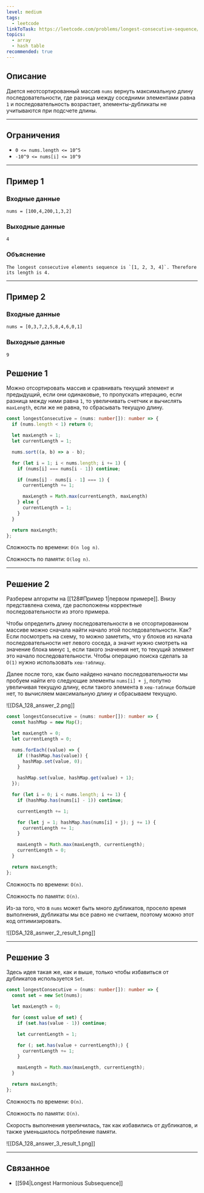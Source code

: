 ```yaml
---
level: medium
tags:
  - leetcode
linkToTask: https://leetcode.com/problems/longest-consecutive-sequence/
topics:
  - array
  - hash table
recommended: true
---
```

## Описание

Дается неотсортированный массив `nums` вернуть максимальную длину последовательности, где разница между соседними элементами равна `1` и последовательность возрастает, элементы-дубликаты не учитываются при подсчете длины.

---
## Ограничения

- `0 <= nums.length <= 10^5`
- `-10^9 <= nums[i] <= 10^9`

---
## Пример 1

### Входные данные

```
nums = [100,4,200,1,3,2]
```
### Выходные данные

```
4
```
### Объяснение

```
The longest consecutive elements sequence is `[1, 2, 3, 4]`. Therefore its length is 4.
```

---
## Пример 2

### Входные данные

```
nums = [0,3,7,2,5,8,4,6,0,1]
```
### Выходные данные

```
9
```

## Решение 1

Можно отсортировать массив и сравнивать текущий элемент и предыдущий, если они одинаковые, то пропускать итерацию, если разница между ними равна `1`, то увеличивать счетчик и вычислять `maxLength`, если же не равна, то сбрасывать текущую длину.

```typescript
const longestConsecutive = (nums: number[]): number => {
  if (nums.length < 1) return 0; 

  let maxLength = 1;
  let currentLength = 1;

  nums.sort((a, b) => a - b);

  for (let i = 1; i < nums.length; i += 1) {
    if (nums[i] === nums[i - 1]) continue;

    if (nums[i] - nums[i - 1] === 1) {
      currentLength += 1;

      maxLength = Math.max(currentLength, maxLength)
    } else {
      currentLength = 1;
    }
  }

  return maxLength;
};
```

Сложность по времени: `O(n log n)`.

Сложность по памяти: `O(log n)`.

---
## Решение 2

Разберем алгоритм на [[128#Пример 1|первом примере]]. Внизу представлена схема, где расположены корректные последовательности из этого примера. 

Чтобы определить длину последовательности в не отсортированном массиве можно сначала найти начало этой последовательности. Как? Если посмотреть на схему, то можно заметить, что у блоков из начала последовательности нет левого соседа, а значит нужно смотреть на значение блока минус `1`, если такого значения нет, то текущий элемент это начало последовательности. Чтобы операцию поиска сделать за `O(1)` нужно использовать `хеш-таблицу`.

Далее после того, как было найдено начало последовательности мы пробуем найти его следующие элементы `nums[i] + j`, попутно увеличивая текущую длину, если такого элемента в `хеш-таблице` больше нет, то вычисляем максимальную длину и сбрасываем текущую.

![[DSA_128_answer_2.png]]

```typescript
const longestConsecutive = (nums: number[]): number => {
  const hashMap = new Map();

  let maxLength = 0;
  let currentLength = 0;

  nums.forEach((value) => {
    if (!hashMap.has(value)) {
      hashMap.set(value, 0);
    }

    hashMap.set(value, hashMap.get(value) + 1);
  });

  for (let i = 0; i < nums.length; i += 1) {
    if (hashMap.has(nums[i] - 1)) continue;

    currentLength += 1;

    for (let j = 1; hashMap.has(nums[i] + j); j += 1) {
      currentLength += 1;
    }

    maxLength = Math.max(maxLength, currentLength);
    currentLength = 0;
  }

  return maxLength;
};
```

Сложность по времени: `O(n)`.

Сложность по памяти: `O(n)`.

Из-за того, что в `nums` может быть много дубликатов, просело время выполнения, дубликаты мы все равно не считаем, поэтому можно этот код оптимизировать.

![[DSA_128_asnwer_2_result_1.png]]

---
## Решение 3

Здесь идея такая же, как и выше, только чтобы избавиться от дубликатов используется `Set`.

```typescript
const longestConsecutive = (nums: number[]): number => {
  const set = new Set(nums);

  let maxLength = 0;

  for (const value of set) {
    if (set.has(value - 1)) continue;

    let currentLength = 1;

    for (; set.has(value + currentLength);) {
      currentLength += 1;
    }

    maxLength = Math.max(maxLength, currentLength);
  }

  return maxLength;
};
```

Сложность по времени: `O(n)`.

Сложность по памяти: `O(n)`.

Скорость выполнения увеличилась, так как избавились от дубликатов, и также уменьшилось потребление памяти.

![[DSA_128_answer_3_result_1.png]]

---
## Связанное

- [[594|Longest Harmonious Subsequence]]
